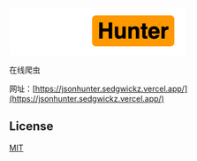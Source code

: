 ![JSONHunter](public/assets/logo.png)

在线爬虫

网址：[https://jsonhunter.sedgwickz.vercel.app/](https://jsonhunter.sedgwickz.vercel.app/)

## License

[MIT](/LICENSE)
